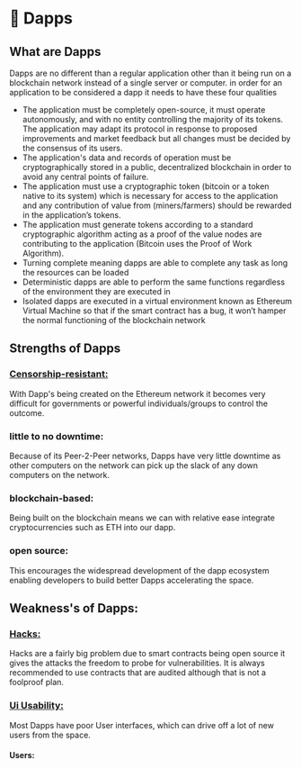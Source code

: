 # 📄 Dapps

## What are Dapps

Dapps are no different than a regular application other than it being run on a blockchain network instead of a single server or computer. in order for an application to be considered a dapp it needs to have these four qualities

* The application must be completely open-source, it must operate autonomously, and with no entity controlling the majority of its tokens. The application may adapt its protocol in response to proposed improvements and market feedback but all changes must be decided by the consensus of its users.
* The application's data and records of operation must be cryptographically stored in a public, decentralized blockchain in order to avoid any central points of failure.
* The application must use a cryptographic token (bitcoin or a token native to its system) which is necessary for access to the application and any contribution of value from (miners/farmers) should be rewarded in the application’s tokens.
* The application must generate tokens according to a standard cryptographic algorithm acting as a proof of the value nodes are contributing to the application (Bitcoin uses the Proof of Work Algorithm).
* Turning complete meaning dapps are able to complete any task as long the resources can be loaded
* Deterministic dapps are able to perform the same functions regardless of the environment they are executed in
* Isolated dapps are executed in a virtual environment known as Ethereum Virtual Machine so that if the smart contract has a bug, it won’t hamper the normal functioning of the blockchain network



## Strengths of Dapps

### [Censorship-resistant:](dapps.md#censorship-resistant)

With Dapp's being created on the Ethereum network it becomes very difficult for governments or powerful individuals/groups to control the outcome.

### little to no downtime:

Because of its Peer-2-Peer networks, Dapps have very little downtime as other computers on the network can pick up the slack of any down computers on the network.

### blockchain-based:

Being built on the blockchain means we can with relative ease integrate cryptocurrencies such as ETH into our dapp.

### open source:

This encourages the widespread development of the dapp ecosystem enabling developers to build better Dapps accelerating the space.

## Weakness's of Dapps:

### [Hacks:](../operational-security-and-best-practices/)

Hacks are a fairly big problem due to smart contracts being open source it gives the attacks the freedom to probe for vulnerabilities. It is always recommended to use contracts that are audited although that is not a foolproof plan.

### [Ui Usability:](web-3-setbacks/user-experience.md)

Most Dapps have poor User interfaces, which can drive off a lot of new users from the space.

#### Users:
